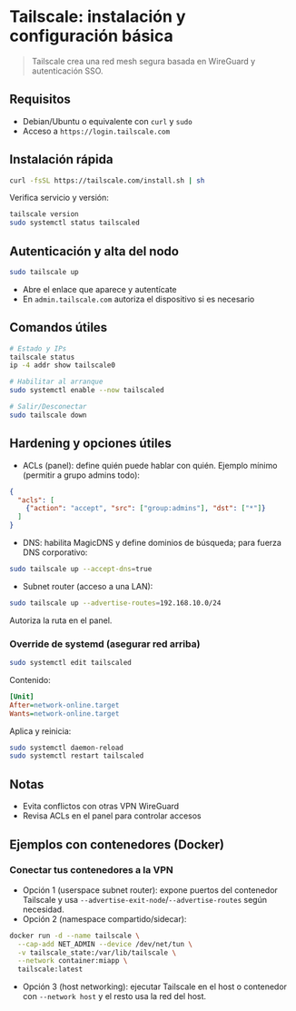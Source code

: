 # Tailscale: instalación y configuración básica

> Tailscale crea una red mesh segura basada en WireGuard y autenticación SSO.

## Requisitos

- Debian/Ubuntu o equivalente con `curl` y `sudo`
- Acceso a `https://login.tailscale.com`

## Instalación rápida

```bash
curl -fsSL https://tailscale.com/install.sh | sh
```

Verifica servicio y versión:

```bash
tailscale version
sudo systemctl status tailscaled
```

## Autenticación y alta del nodo

```bash
sudo tailscale up
```

- Abre el enlace que aparece y autentícate
- En `admin.tailscale.com` autoriza el dispositivo si es necesario

## Comandos útiles

```bash
# Estado y IPs
tailscale status
ip -4 addr show tailscale0

# Habilitar al arranque
sudo systemctl enable --now tailscaled

# Salir/Desconectar
sudo tailscale down
```

## Hardening y opciones útiles

- ACLs (panel): define quién puede hablar con quién. Ejemplo mínimo (permitir a grupo admins todo):

```json
{
  "acls": [
    {"action": "accept", "src": ["group:admins"], "dst": ["*"]}
  ]
}
```

- DNS: habilita MagicDNS y define dominios de búsqueda; para fuerza DNS corporativo:

```bash
sudo tailscale up --accept-dns=true
```

- Subnet router (acceso a una LAN):

```bash
sudo tailscale up --advertise-routes=192.168.10.0/24
```
Autoriza la ruta en el panel.

### Override de systemd (asegurar red arriba)

```bash
sudo systemctl edit tailscaled
```
Contenido:

```ini
[Unit]
After=network-online.target
Wants=network-online.target
```

Aplica y reinicia:

```bash
sudo systemctl daemon-reload
sudo systemctl restart tailscaled
```

## Notas

- Evita conflictos con otras VPN WireGuard
- Revisa ACLs en el panel para controlar accesos

## Ejemplos con contenedores (Docker)

### Conectar tus contenedores a la VPN

- Opción 1 (userspace subnet router): expone puertos del contenedor Tailscale y usa `--advertise-exit-node`/`--advertise-routes` según necesidad.
- Opción 2 (namespace compartido/sidecar):

```bash
docker run -d --name tailscale \
  --cap-add NET_ADMIN --device /dev/net/tun \
  -v tailscale_state:/var/lib/tailscale \
  --network container:miapp \
  tailscale:latest
```

- Opción 3 (host networking): ejecutar Tailscale en el host o contenedor con `--network host` y el resto usa la red del host.
